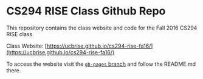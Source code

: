 # CS294 RISE Class Github Repo

This repository contains the class website and code for the Fall 2016 CS294 RISE class.

Class Website: [https://ucbrise.github.io/cs294-rise-fa16/](https://ucbrise.github.io/cs294-rise-fa16/)

To access the website visit the [`gh-pages` branch](https://github.com/ucbrise/cs294-rise-fa16/tree/gh-pages) and follow the README.md there.



